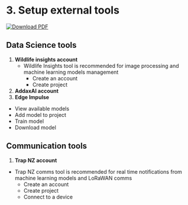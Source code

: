 # 3. Setup external tools

[![Download PDF](https://img.shields.io/badge/Download-PDF-blue)](3_setup_extenal_tool.pdf)

## Data Science tools

1. **Wildlife insights account**
    - Wildlife Insights tool is recommended for image processing and machine learning models management
        - Create an account
        - Create project
2. **AddaxAI account**
3. **Edge Impulse**
- View available models
- Add model to project
- Train model
- Download model

## Communication tools

1. **Trap NZ account**
- Trap NZ comms tool is recommended for real time notifications from machine learning models and LoRaWAN comms
    - Create an account
    - Create project
    - Connect to a device
